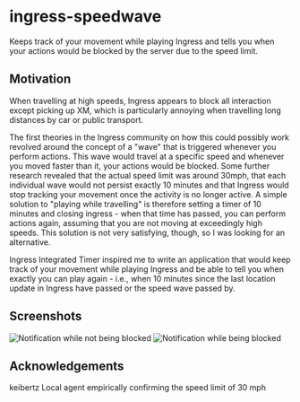 ingress-speedwave
=================

Keeps track of your movement while playing Ingress and tells you when your actions would be blocked by the server due to the speed limit.

Motivation
----------

When travelling at high speeds, Ingress appears to block all interaction except picking up XM, which is particularly annoying when travelling
long distances by car or public transport.

The first theories in the Ingress community on how this could possibly work revolved around the concept of a "wave" that is triggered whenever you perform actions.
This wave would travel at a specific speed and whenever you moved faster than it, your actions would be blocked. Some further research revealed
that the actual speed limit was around 30mph, that each individual wave would not persist exactly 10 minutes and that Ingress would stop tracking your movement
once the activity is no longer active. A simple solution to "playing while travelling" is therefore setting a timer of 10 minutes and closing ingress - when that time has passed,
you can perform actions again, assuming that you are not moving at exceedingly high speeds. This solution is not very satisfying, though, so I was looking for an alternative.

Ingress Integrated Timer inspired me to write an application that would keep track of your movement while playing Ingress and be able to tell you when exactly you can play again -
i.e., when 10 minutes since the last location update in Ingress have passed or the speed wave passed by. 

Screenshots
-----------

![Notification while not being blocked](https://dl.dropboxusercontent.com/u/9409349/SpeedWave/fine.png "Notification while not being blocked")
![Notification while being blocked](https://dl.dropboxusercontent.com/u/9409349/SpeedWave/blocked.png " while being blocked")

Acknowledgements
----------------

keibertz
	Local agent empirically confirming the speed limit of 30 mph
